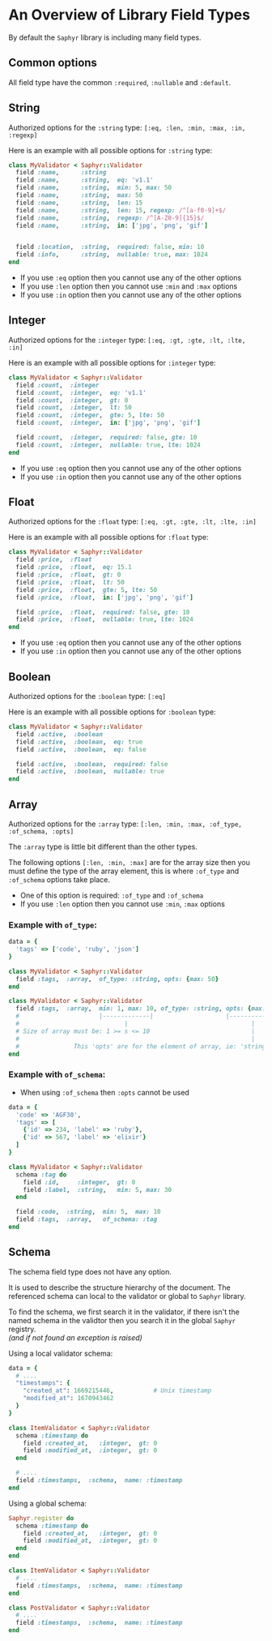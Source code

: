 # An Overview of Library Field Types

By default the `Saphyr` library is including many field types.

## Common options

All field type have the common `:required`, `:nullable` and `:default`.

## String

Authorized options for the `:string` type: `[:eq, :len, :min, :max, :in, :regexp]`

Here is an example with all possible options for `:string` type:

```ruby
class MyValidator < Saphyr::Validator
  field :name,      :string
  field :name,      :string,  eq: 'v1.1'
  field :name,      :string,  min: 5, max: 50
  field :name,      :string,  max: 50
  field :name,      :string,  len: 15
  field :name,      :string,  len: 15, regexp: /^[a-f0-9]+$/
  field :name,      :string,  regexp: /^[A-Z0-9]{15}$/
  field :name,      :string,  in: ['jpg', 'png', 'gif']


  field :location,  :string,  required: false, min: 10
  field :info,      :string,  nullable: true, max: 1024
end
```

- If you use `:eq` option then you cannot use any of the other options
- If you use `:len` option then you cannot use `:min` and `:max` options
- If you use `:in` option then you cannot use any of the other options


## Integer

Authorized options for the `:integer` type: `[:eq, :gt, :gte, :lt, :lte, :in]`

Here is an example with all possible options for `:integer` type:

```ruby
class MyValidator < Saphyr::Validator
  field :count,  :integer
  field :count,  :integer,  eq: 'v1.1'
  field :count,  :integer,  gt: 0
  field :count,  :integer,  lt: 50
  field :count,  :integer,  gte: 5, lte: 50
  field :count,  :integer,  in: ['jpg', 'png', 'gif']

  field :count,  :integer,  required: false, gte: 10
  field :count,  :integer,  nullable: true, lte: 1024
end
```

- If you use `:eq` option then you cannot use any of the other options
- If you use `:in` option then you cannot use any of the other options

## Float

Authorized options for the `:float` type: `[:eq, :gt, :gte, :lt, :lte, :in]`

Here is an example with all possible options for `:float` type:

```ruby
class MyValidator < Saphyr::Validator
  field :price,  :float
  field :price,  :float,  eq: 15.1
  field :price,  :float,  gt: 0
  field :price,  :float,  lt: 50
  field :price,  :float,  gte: 5, lte: 50
  field :price,  :float,  in: ['jpg', 'png', 'gif']

  field :price,  :float,  required: false, gte: 10
  field :price,  :float,  nullable: true, lte: 1024
end
```

- If you use `:eq` option then you cannot use any of the other options
- If you use `:in` option then you cannot use any of the other options

## Boolean

Authorized options for the `:boolean` type: `[:eq]`

Here is an example with all possible options for `:boolean` type:

```ruby
class MyValidator < Saphyr::Validator
  field :active,  :boolean
  field :active,  :boolean,  eq: true
  field :active,  :boolean,  eq: false

  field :active,  :boolean,  required: false
  field :active,  :boolean,  nullable: true
end
```

## Array

Authorized options for the `:array` type: `[:len, :min, :max, :of_type, :of_schema, :opts]`

The `:array` type is little bit different than the other types.

The following options `[:len, :min, :max]` are for the array size then you must define
the type of the array element, this is where `:of_type` and `:of_schema` options
take place.

- One of this option is required: `:of_type` and `:of_schema`
- If you use `:len` option then you cannot use `:min`, `:max` options

### Example with `of_type`:

```ruby
data = {
  'tags' => ['code', 'ruby', 'json']
}

class MyValidator < Saphyr::Validator
  field :tags,  :array,  of_type: :string, opts: {max: 50}
end

class MyValidator < Saphyr::Validator
  field :tags,  :array,  min: 1, max: 10, of_type: :string, opts: {max: 50}
  #                      |-------------|                    |-------------|
  #                             |                                  |
  # Size of array must be: 1 >= s <= 10                            |
  #                                                                |
  #               This 'opts' are for the element of array, ie: 'string'
end
```

### Example with `of_schema`:

- When using `:of_schema` then `:opts` cannot be used

```ruby
data = {
  'code' => 'AGF30',
  'tags' => [
    {'id' => 234, 'label' => 'ruby'},
    {'id' => 567, 'label' => 'elixir'}
  ]
}

class MyValidator < Saphyr::Validator
  schema :tag do
    field :id,     :integer,  gt: 0
    field :label,  :string,   min: 5, max: 30
  end

  field :code,  :string,  min: 5,  max: 10
  field :tags,  :array,   of_schema: :tag
end
```

## Schema

The schema field type does not have any option.

It is used to describe the structure hierarchy of the document. The referenced schema
can local to the validator or global to `Saphyr` library.

To find the schema, we first search it in the validator, if there isn't the named schema in
the validtor then you search it in the global `Saphyr` registry.  
_(and if not found an exception is raised)_

Using a local validator schema:

```ruby
data = {
  # ....
  "timestamps": {
    "created_at": 1669215446,           # Unix timestamp
    "modified_at": 1670943462
  }
}

class ItemValidator < Saphyr::Validator
  schema :timestamp do
    field :created_at,   :integer,  gt: 0
    field :modified_at,  :integer,  gt: 0
  end

  # ....
  field :timestamps,  :schema,  name: :timestamp
end
```

Using a global schema:

```ruby
Saphyr.register do
  schema :timestamp do
    field :created_at,   :integer,  gt: 0
    field :modified_at,  :integer,  gt: 0
  end
end

class ItemValidator < Saphyr::Validator
  # ....
  field :timestamps,  :schema,  name: :timestamp
end

class PostValidator < Saphyr::Validator
  # ....
  field :timestamps,  :schema,  name: :timestamp
end
```
